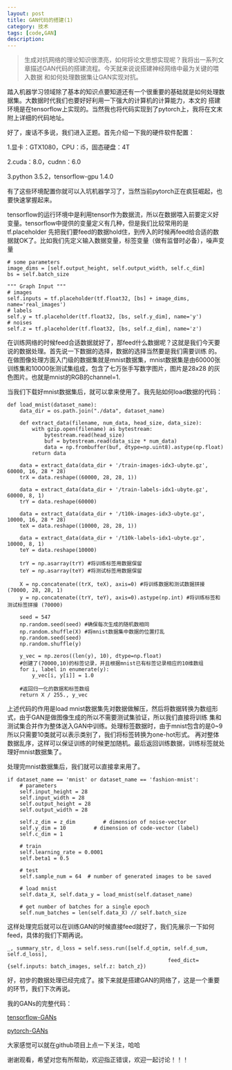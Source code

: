 ```yaml
---
layout: post
title: GAN代码的搭建(1)
category: 技术
tags: [code,GAN]
description: 
---
```


>生成对抗网络的理论知识很漂亮，如何将论文思想实现呢？我将出一系列文章描述GAN代码的搭建流程。今天就来说说搭建神经网络中最为关键的喂入数据
和如何处理数据集让GAN实现对抗。

踏入机器学习领域除了基本的知识点要知道还有一个很重要的基础就是如何处理数据集。大数据时代我们也要好好利用一下强大的计算机的计算能力，本文的
搭建环境是在tensorflow上实现的。当然我也将代码实现到了pytorch上，我将在文末附上详细的代码地址。

好了，废话不多说，我们进入正题。首先介绍一下我的硬件软件配置：

1.显卡：GTX1080，CPU：i5，固态硬盘：4T

2.cuda：8.0，cudnn：6.0

3.python 3.5.2，tensorflow-gpu 1.4.0

有了这些环境配置你就可以入坑机器学习了，当然当前pytorch正在疯狂崛起，也要快速掌握起来。

tensorflow的运行环境中是利用tensor作为数据流，所以在数据喂入前要定义好变量。tensorflow中提供的变量定义有几种，但是我们比较常用的是tf.placeholder
先把我们要feed的数据hold住，到传入的时候再feed给合适的数据就OK了。比如我们先定义输入数据变量，标签变量（做有监督时必备），噪声变量

    # some parameters
    image_dims = [self.output_height, self.output_width, self.c_dim]
    bs = self.batch_size

    """ Graph Input """
    # images
    self.inputs = tf.placeholder(tf.float32, [bs] + image_dims, name='real_images')
    # labels
    self.y = tf.placeholder(tf.float32, [bs, self.y_dim], name='y')
    # noises
    self.z = tf.placeholder(tf.float32, [bs, self.z_dim], name='z')

在训练网络的时候feed合适数据就好了，那feed什么数据呢？这就是我们今天要说的数据处理。首先说一下数据的选择，数据的选择当然要是我们需要训练
的。在做图像处理方面入门级的数据集就是mnist数据集，mnist数据集是由60000张训练集和10000张测试集组成，包含了七万张手写数字图片，图片是28x28
的灰色图片。也就是mnist的RGB的channel=1.

当我们下载好mnist数据集后，就可以拿来使用了。我先贴如何load数据的代码：

    def load_mnist(dataset_name):
        data_dir = os.path.join("./data", dataset_name)

        def extract_data(filename, num_data, head_size, data_size):
            with gzip.open(filename) as bytestream:
                bytestream.read(head_size)
                buf = bytestream.read(data_size * num_data)
                data = np.frombuffer(buf, dtype=np.uint8).astype(np.float)
            return data

        data = extract_data(data_dir + '/train-images-idx3-ubyte.gz', 60000, 16, 28 * 28)
        trX = data.reshape((60000, 28, 28, 1))

        data = extract_data(data_dir + '/train-labels-idx1-ubyte.gz', 60000, 8, 1)
        trY = data.reshape(60000)

        data = extract_data(data_dir + '/t10k-images-idx3-ubyte.gz', 10000, 16, 28 * 28)
        teX = data.reshape((10000, 28, 28, 1))

        data = extract_data(data_dir + '/t10k-labels-idx1-ubyte.gz', 10000, 8, 1)
        teY = data.reshape(10000)

        trY = np.asarray(trY) #将训练标签用数据保留
        teY = np.asarray(teY) #将测试标签用数据保留

        X = np.concatenate((trX, teX), axis=0) #将训练数据和测试数据拼接 (70000, 28, 28, 1)
        y = np.concatenate((trY, teY), axis=0).astype(np.int) #将训练标签和测试标签拼接 (70000)

        seed = 547
        np.random.seed(seed) #确保每次生成的随机数相同
        np.random.shuffle(X) #将mnist数据集中数据的位置打乱
        np.random.seed(seed)
        np.random.shuffle(y)

        y_vec = np.zeros((len(y), 10), dtype=np.float)
        #创建了(70000,10)的标签记录，并且根据mnist已有标签记录相应的10维数组
        for i, label in enumerate(y):
            y_vec[i, y[i]] = 1.0

        #返回归一化的数据和标签数组
        return X / 255., y_vec

上述代码的作用是load mnist数据集先对数据做解压，然后将数据转换为数组形式，由于GAN是做图像生成的所以不需要测试集验证，所以我们直接将训练
集和测试集合并作为整体送入GAN中训练。处理标签数据时，由于mnist包含的是0~9所以只需要10类就可以表示类别了，我们将标签转换为one-hot形式。
再对整体数据乱序，这样可以保证训练的时候更加随机。最后返回训练数据，训练标签就处理好mnist数据集了。

处理完mnist数据集后，我们就可以直接拿来用了。

    if dataset_name == 'mnist' or dataset_name == 'fashion-mnist':
        # parameters
        self.input_height = 28
        self.input_width = 28
        self.output_height = 28
        self.output_width = 28

        self.z_dim = z_dim         # dimension of noise-vector
        self.y_dim = 10         # dimension of code-vector (label)
        self.c_dim = 1

        # train
        self.learning_rate = 0.0001
        self.beta1 = 0.5

        # test
        self.sample_num = 64  # number of generated images to be saved

        # load mnist
        self.data_X, self.data_y = load_mnist(self.dataset_name)

        # get number of batches for a single epoch
        self.num_batches = len(self.data_X) // self.batch_size

这样处理完后就可以在训练GAN的时候直接feed就好了，我们先展示一下如何feed，具体的我们下期再说。

    _, summary_str, d_loss = self.sess.run([self.d_optim, self.d_sum, self.d_loss],
                                                        feed_dict={self.inputs: batch_images, self.z: batch_z})

好，初步的数据处理已经完成了。接下来就是搭建GAN的网络了，这是一个重要的环节，我们下次再说。

我的GANs的完整代码：

[tensorflow-GANs](https://github.com/TwistedW/tensorflow-GANs)

[pytorch-GANs](https://github.com/TwistedW/pytorch-GANs)

大家感觉可以就在github项目上点一下关注，哈哈

谢谢观看，希望对您有所帮助，欢迎指正错误，欢迎一起讨论！！！
